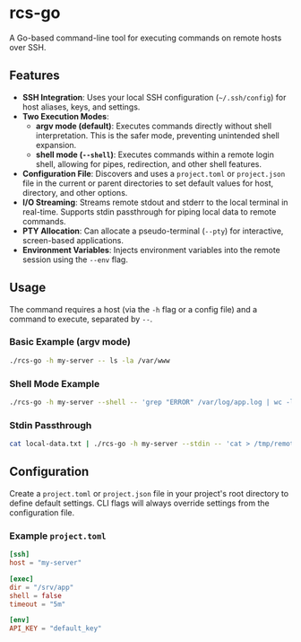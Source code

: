 # rcs-go

A Go-based command-line tool for executing commands on remote hosts over SSH.

## Features

- **SSH Integration**: Uses your local SSH configuration (`~/.ssh/config`) for host aliases, keys, and settings.
- **Two Execution Modes**:
    - **argv mode (default)**: Executes commands directly without shell interpretation. This is the safer mode, preventing unintended shell expansion.
    - **shell mode (`--shell`)**: Executes commands within a remote login shell, allowing for pipes, redirection, and other shell features.
- **Configuration File**: Discovers and uses a `project.toml` or `project.json` file in the current or parent directories to set default values for host, directory, and other options.
- **I/O Streaming**: Streams remote stdout and stderr to the local terminal in real-time. Supports stdin passthrough for piping local data to remote commands.
- **PTY Allocation**: Can allocate a pseudo-terminal (`--pty`) for interactive, screen-based applications.
- **Environment Variables**: Injects environment variables into the remote session using the `--env` flag.

## Usage

The command requires a host (via the `-h` flag or a config file) and a command to execute, separated by `--`.

### Basic Example (argv mode)

```sh
./rcs-go -h my-server -- ls -la /var/www
```

### Shell Mode Example

```sh
./rcs-go -h my-server --shell -- 'grep "ERROR" /var/log/app.log | wc -l'
```

### Stdin Passthrough

```sh
cat local-data.txt | ./rcs-go -h my-server --stdin -- 'cat > /tmp/remote-data.txt'
```

## Configuration

Create a `project.toml` or `project.json` file in your project's root directory to define default settings. CLI flags will always override settings from the configuration file.

### Example `project.toml`

```toml
[ssh]
host = "my-server"

[exec]
dir = "/srv/app"
shell = false
timeout = "5m"

[env]
API_KEY = "default_key"
```
